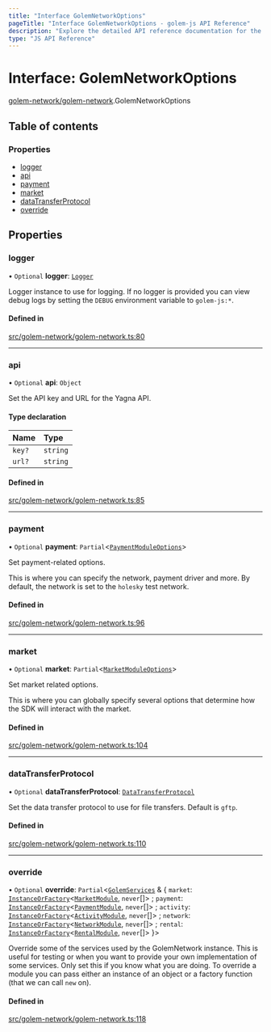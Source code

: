 ```yaml
---
title: "Interface GolemNetworkOptions"
pageTitle: "Interface GolemNetworkOptions - golem-js API Reference"
description: "Explore the detailed API reference documentation for the Interface GolemNetworkOptions within the golem-js SDK for the Golem Network."
type: "JS API Reference"
---
```

# Interface: GolemNetworkOptions

[golem-network/golem-network](../modules/golem_network_golem_network).GolemNetworkOptions

## Table of contents

### Properties

- [logger](golem_network_golem_network.GolemNetworkOptions#logger)
- [api](golem_network_golem_network.GolemNetworkOptions#api)
- [payment](golem_network_golem_network.GolemNetworkOptions#payment)
- [market](golem_network_golem_network.GolemNetworkOptions#market)
- [dataTransferProtocol](golem_network_golem_network.GolemNetworkOptions#datatransferprotocol)
- [override](golem_network_golem_network.GolemNetworkOptions#override)

## Properties

### logger

• `Optional` **logger**: [`Logger`](shared_utils_logger_logger.Logger)

Logger instance to use for logging.
If no logger is provided you can view debug logs by setting the
`DEBUG` environment variable to `golem-js:*`.

#### Defined in

[src/golem-network/golem-network.ts:80](https://github.com/golemfactory/golem-js/blob/ed1cf1df/src/golem-network/golem-network.ts#L80)

___

### api

• `Optional` **api**: `Object`

Set the API key and URL for the Yagna API.

#### Type declaration

| Name | Type |
| :------ | :------ |
| `key?` | `string` |
| `url?` | `string` |

#### Defined in

[src/golem-network/golem-network.ts:85](https://github.com/golemfactory/golem-js/blob/ed1cf1df/src/golem-network/golem-network.ts#L85)

___

### payment

• `Optional` **payment**: `Partial`\<[`PaymentModuleOptions`](payment_payment_module.PaymentModuleOptions)\>

Set payment-related options.

This is where you can specify the network, payment driver and more.
By default, the network is set to the `holesky` test network.

#### Defined in

[src/golem-network/golem-network.ts:96](https://github.com/golemfactory/golem-js/blob/ed1cf1df/src/golem-network/golem-network.ts#L96)

___

### market

• `Optional` **market**: `Partial`\<[`MarketModuleOptions`](market_market_module.MarketModuleOptions)\>

Set market related options.

This is where you can globally specify several options that determine how the SDK will
interact with the market.

#### Defined in

[src/golem-network/golem-network.ts:104](https://github.com/golemfactory/golem-js/blob/ed1cf1df/src/golem-network/golem-network.ts#L104)

___

### dataTransferProtocol

• `Optional` **dataTransferProtocol**: [`DataTransferProtocol`](../modules/shared_types#datatransferprotocol)

Set the data transfer protocol to use for file transfers.
Default is `gftp`.

#### Defined in

[src/golem-network/golem-network.ts:110](https://github.com/golemfactory/golem-js/blob/ed1cf1df/src/golem-network/golem-network.ts#L110)

___

### override

• `Optional` **override**: `Partial`\<[`GolemServices`](../modules/golem_network_golem_network#golemservices) & \{ `market`: [`InstanceOrFactory`](../modules/golem_network_golem_network#instanceorfactory)\<[`MarketModule`](market_market_module.MarketModule), `never`[]\> ; `payment`: [`InstanceOrFactory`](../modules/golem_network_golem_network#instanceorfactory)\<[`PaymentModule`](payment_payment_module.PaymentModule), `never`[]\> ; `activity`: [`InstanceOrFactory`](../modules/golem_network_golem_network#instanceorfactory)\<[`ActivityModule`](activity_activity_module.ActivityModule), `never`[]\> ; `network`: [`InstanceOrFactory`](../modules/golem_network_golem_network#instanceorfactory)\<[`NetworkModule`](network_network_module.NetworkModule), `never`[]\> ; `rental`: [`InstanceOrFactory`](../modules/golem_network_golem_network#instanceorfactory)\<[`RentalModule`](resource_rental_rental_module.RentalModule), `never`[]\>  }\>

Override some of the services used by the GolemNetwork instance.
This is useful for testing or when you want to provide your own implementation of some services.
Only set this if you know what you are doing.
To override a module you can pass either an instance of an object or a factory function (that we can call `new` on).

#### Defined in

[src/golem-network/golem-network.ts:118](https://github.com/golemfactory/golem-js/blob/ed1cf1df/src/golem-network/golem-network.ts#L118)
